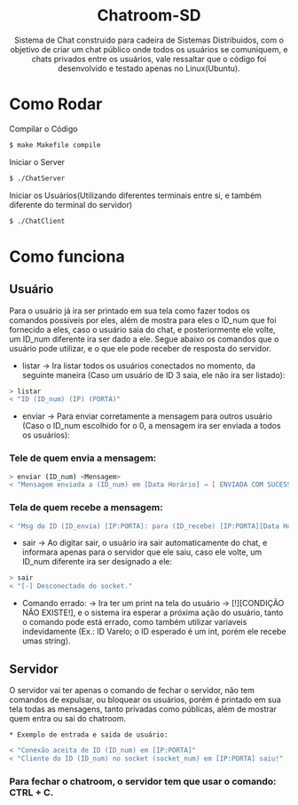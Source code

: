 <h1 align="center"> Chatroom-SD</h1>
<p align="center">Sistema de Chat construido para cadeira de Sistemas Distribuidos, com o objetivo de criar um chat público onde todos os usuários se comuniquem, e chats privados entre os usuários, vale ressaltar que o código foi desenvolvido e testado apenas no Linux(Ubuntu).</p>

Como Rodar
============

Compilar o Código
```bash
$ make Makefile compile
```

Iniciar o Server
```bash
$ ./ChatServer
```


Iniciar os Usuários(Utilizando diferentes terminais entre si, e também diferente do terminal do servidor)
```bash
$ ./ChatClient
```

# Como funciona
## Usuário
<p>Para o usuário já ira ser printado em sua tela como fazer todos os comandos possiveis por eles, além de mostra para eles o ID_num que foi fornecido a eles, caso o usuário saia do chat, e posteriormente ele volte, um ID_num diferente ira ser dado a ele. Segue abaixo os comandos que o usuário pode utilizar, e o que ele pode receber de resposta do servidor.<p>

 * listar → Ira listar todos os usuários conectados no momento, da seguinte maneira (Caso um usuário de ID 3 saia, ele não ira ser listado):
  ```bash
  > listar
  < "ID (ID_num) (IP) (PORTA)"
  ```
 * enviar → Para enviar corretamente a mensagem para outros usuário (Caso o ID_num escolhido for o 0, a mensagem ira ser enviada a todos os usuários):
 ### Tele de quem envia a mensagem:
  ```bash    
  > enviar (ID_num) <Mensagem>
  < "Mensagem enviada a (ID_num) em [Data Horário] → [ ENVIADA COM SUCESSO. ] { ou → [ID NÃO ESTÁ ONLINE.]}"
  ```
            
 ### Tela de quem recebe a mensagem:
  ```bash
  < "Msg do ID (ID_envia) [IP:PORTA]: para (ID_recebe) [IP:PORTA][Data Horário]: <mensagem>"
  ```     
 * sair → Ao digitar sair, o usuário ira sair automaticamente do chat, e informara apenas para o servidor que ele saiu, caso ele volte, um ID_num diferente ira ser designado a ele:
  ```bash
  > sair
  < "[-] Desconectado do socket."
  ```
 * Comando errado: → Ira ter um print na tela do usuário → [!][CONDIÇÃO NÃO EXISTE!], e o sistema ira esperar a próxima ação do usuário, tanto o comando pode está errado, como também utilizar variaveis indevidamente (Ex.: ID Varelo; o ID esperado é um int, porém ele recebe umas string).
       
## Servidor
<p>O servidor vai ter apenas o comando de fechar o servidor, não tem comandos de expulsar, ou bloquear os usuários, porém é printado em sua tela todas as mensagens, tanto privadas como públicas, além de mostrar quem entra ou sai do chatroom.<p>
    
    * Exemplo de entrada e saida de usuário:
  ```bash    
  < "Conexão aceita de ID (ID_num) em [IP:PORTA]"
  < "Cliente do ID (ID_num) no socket (socket_num) em [IP:PORTA] saiu!"
  ```
### Para fechar o chatroom, o servidor tem que usar o comando: CTRL + C. 


